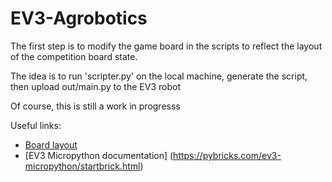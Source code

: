 # EV3-Agrobotics

The first step is to modify the game board in the scripts to reflect the layout of the competition board state.

The idea is to run 'scripter.py' on the local machine, generate the script, then upload out/main.py to the EV3 robot

Of course, this is still a work in progresss

Useful links:
 - [Board layout](https://texas4-h.tamu.edu/wp-content/uploads/robotics_agrobotics_game_mat_2022_2023.pdf)
 - [EV3 Micropython documentation] (https://pybricks.com/ev3-micropython/startbrick.html)
 